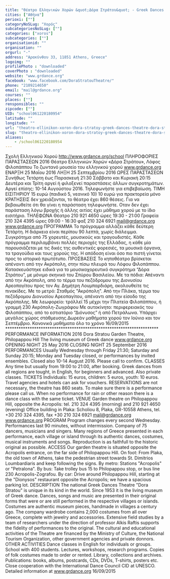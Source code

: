 ```yaml
---
title: "Θέατρο Ελληνικών Χορών &quot;Δόρα Στράτου&quot; - Greek Dances Theatre &quot;Dora Stratou&quot;"
cities: ["Αθήνα"]
perioxi: [""]
categoryNoSLug: "Χορός"
subcategoriesNoSLug: [""]
categories: ["xoros"]
subcategories: [""]
organisationid: ""
organisation: ""
orgurl: "-"
address: "Αρακύνθου 33, 11851 Athens, Greece"
logoimg: ""
profilePhoto : "downloaded"
coverPhoto : "downloaded"
website: "www.grdance.org"
facebook: "www.facebook.com/DoraStratouTheatre/"
phone: "2109214650"
email: "mail@grdance.org"
courses: ""
places: [""]
rensponsibles: ""
zipcode: [""]
UID: "school061220180954"
latitude: ""
longitude: ""
url: "theatro-ellinikon-xoron-dora-stratoy-greek-dances-theatre-dora-stratou/athina/xoros/"
slug: "theatro-ellinikon-xoron-dora-stratoy-greek-dances-theatre-dora-stratou"
aliases:
    - /school061220180954
---
```





Σχολή Ελληνικού Χορού http://www.grdance.org/school ΠΛΗΡΟΦΟΡΙΕΣ ΠΑΡΑΣΤΑΣΕΩΝ 2016 Θέατρο Ελληνικών Χορών «Δόρα Στράτου», Λόφος Φιλοπάππου Το ζωντανό μουσείο του ελληνικού χορού www.grdance.org ΕΝΑΡΞΗ 25 Μαΐου 2016 ΛΗΞΗ 25 Σεπτεμβρίου 2016 ΩΡΕΣ ΠΑΡΑΣΤΑΣΕΩΝ Συνήθως Τετάρτη έως Παρασκευή 21:30 Σάββατο και Κυριακή 20:15 Δευτέρα και Τρίτη αργεί ή φιλοξενεί παραστάσεις άλλων συγκροτημάτων. Αργεί επίσης: 10-14 Αυγούστου 2016. Τηλεφωνήστε για επιβεβαίωση. ΤΙΜΗ ΕΙΣΙΤΗΡΙΟΥ 15 ευρώ (παιδικό 5, νεανικό 10) 10 ευρώ για πρακτορεία μόνο ΚΡΑΤΗΣΕΙΣ δεν χρειάζονται, το θέατρο έχει 860 θέσεις. Για να βεβαιωθείτε ότι θα γίνει η παράσταση τηλεφωνήστε. Οταν δεν έχει παράσταση λόγω βροχής ή άλλης αιτίας έχει μάθημα χορού με το ίδιο εισιτήριο. ΤΗΛΕΦΩΝΑ Θέατρο 210 921 4650 ώρες 19:30 - 21:00 Γραφεία 210 324 4395 ώρες 09:00 - 16:30 φαξ 210 324 6921 mail@grdance.org www.grdance.org ΠΡΟΓΡΑΜΜΑ Το πρόγραμμα αλλάζει κάθε δεύτερη Τετάρτη. Η διάρκεια είναι περίπου 90 λεπτά, χωρίς διάλειμμα. Συγκρότημα από 75 χορευτές, μουσικούς και τραγουδιστές. Κάθε πρόγραμμα περιλαμβάνει πολλές περιοχές της Ελλάδας, η κάθε μία παρουσιάζεται με τις δικές της αυθεντικές φορεσιές, τα μουσικά όργανα, τα τραγούδια και τους χορούς της. Η απόδοση είναι όσο πιο πιστή γίνεται προς το ιστορικό πρωτότυπο. ΠΡΟΣΒΑΣΕΙΣ Το κηποθέατρο βρίσκεται απέναντι από την Ακρόπολη, στην πίσω πλευρά του Λόφου Φιλοπάππου. Κατασκευάστηκε ειδικά για το μουσικοχορευτικό συγκρότημα “Δόρα Στράτου”, με μόνιμο σκηνικό του Σπύρου Βασιλείου. Με τα πόδια: Απέναντι από την Ακρόπολη, από το τέρμα του πεζόδρομου της Διονυσίου Αρεοπαγίτου προς τον Αγ. Δημήτρη Λουμπαρδιάρη, ακολουθείτε τις πινακίδες. Με το μετρό: Σταθμός &quot;Ακρόπολη&quot;. Από την Πλάκα, τέρμα του πεζόδρομου Διονυσίου Αρεοπαγίτου, απέναντι από την είσοδο της Ακρόπολης. Με λεωφορείο: τρόλλεϊ 15 μέχρι την Πλατεία Φιλοπάππου, ή γραμμή 230 Ακρόπολη-Ζωγράφου Με αυτοκίνητο: περιφερειακός του Φιλοπάππου, από το εστιατόριο “Διόνυσος” ή από Πετράλωνα. Υπάρχει μεγάλος χώρος στάθμευσης.Δωρεάν μαθήματα χορού τον Ιούνιο και τον Σεπτέμβριο. Κανονικά μαθήματα όλο το χρόνο 16/09/2015 ********************************************************************* PERFORMANCE INFORMATION 2016 Dora Stratou Garden Theatre, Philopappou Hill The living museum of Greek dance www.grdance.org OPENING NIGHT 25 May 2016 CLOSING NIGHT 25 September 2016 PERFORMANCES Usually Wednesday through Friday 21:30; Saturday and Sunday 20:15; Monday and Tuesday closed, or performances by invited ensembles. Closed also 10-14 August 2016. Please call to confirm. CLASSES Any time but usually from 19:00 to 21:00, after booking. Greek dances from all regions are tought, in English, for beginners and advanced. Also private classes. TICKETS Individuals: 15 euros, children: 5 euros, youth: 10 euros. Travel agencies and hotels can ask for vouchers. RESERVATIONS are not necessary, the theatre has 860 seats. To make sure there is a performance please call us. When no performance for rain or other reason there is a dance class with the same ticket. VENUE Garden theatre on Philopappou Hill, opposite the Acropolis: tel. 210 324 4395 (morning) and 210 921 4650 (evening) Office building in Plaka: Scholiou 8, Plaka, GR-10558 Athens, tel. +30 210 324 4395, fax +30 210 324 6921 mail@grdance.org www.grdance.org PROGRAM Program changes every second Wednesday. Performances last 90 minutes, without intermission. Company of 75 dancers, musicians and singers. Many regions of Greece presented in each performance, each village or island through its authentic dances, costumes, musical instruments and songs. Reproduction is as faithfull to the historic original as possible. ACCESS Our garden theatre is situated opposite the Acropolis entrance, on the far side of Philopappou Hill. On foot: From Plaka, the old town of Athens, take the pedestrian street towards St. Dimitrios Loumbardiaris and keep following the signs. By metro: Stations &quot;Acropolis&quot; or &quot;Petralona&quot;. By bus: Take trolley bus 15 to Philopappou stop, or bus line 230 Acropolis-Zografou. By car: Drive around Philopappou Hill, starting at the &quot;Dionysos&quot; restaurant opposite the Acropolis; we have a spacious parking lot. DESCRIPTION The national Greek Dances Theatre &quot;Dora Stratou&quot; is unique in its kind in the world. Since 1953 it is the living museum of Greek dance. Dances, songs and music are presented in their original forms that were or are still performed in the respective villages or islands. Costumes are authentic museum pieces, handmade in villages a century ago. The company wardrobe contains 2,000 costumes from all over Greece, complete with jewelry and accessories. Extensive field studies by a team of researchers under the direction of professor Alkis Raftis supports the fidelity of performances to the original. The cultural and educational activities of the Theatre are financed by the Ministry of Culture, the National Tourism Organization, other government agencies and private donnors. OTHER ACTIVITIES Dance classes in English for individuals or groups. School with 400 students. Lectures, workshops, research programs. Copies of folk costumes made to order or rented. Library, collections and archives. Publications: books, albums, postcards, CDs, DVDs, T-shirts, posters etc. Close cooperation with the International Dance Council CID at UNESCO. Detailed information at www.grdance.org 16/09/2015